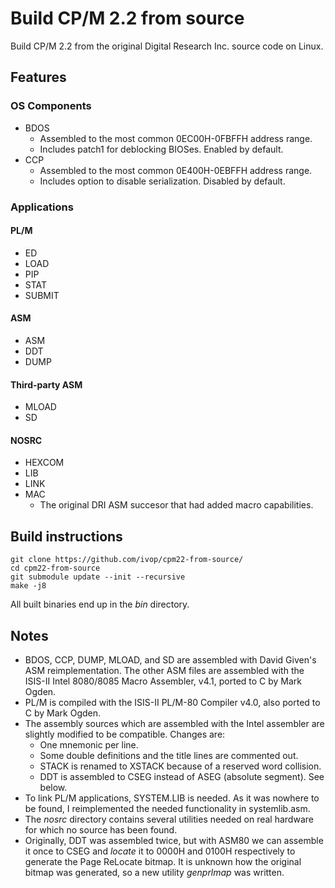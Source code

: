 # Build CP/M 2.2 from source

Build CP/M 2.2 from the original Digital Research Inc. source code on Linux.

## Features

### OS Components

* BDOS
  * Assembled to the most common 0EC00H-0FBFFH address range.
  * Includes patch1 for deblocking BIOSes. Enabled by default.
* CCP
  * Assembled to the most common 0E400H-0EBFFH address range.
  * Includes option to disable serialization. Disabled by default.

### Applications

#### PL/M

* ED
* LOAD
* PIP
* STAT
* SUBMIT

#### ASM

* ASM
* DDT
* DUMP

#### Third-party ASM

* MLOAD
* SD

#### NOSRC

* HEXCOM
* LIB
* LINK
* MAC
  * The original DRI ASM succesor that had added macro capabilities.

## Build instructions

```
git clone https://github.com/ivop/cpm22-from-source/
cd cpm22-from-source
git submodule update --init --recursive
make -j8
```

All built binaries end up in the _bin_ directory.

## Notes

* BDOS, CCP, DUMP, MLOAD, and SD are assembled with David Given's ASM reimplementation. The other ASM files are assembled with the ISIS-II Intel 8080/8085 Macro Assembler, v4.1, ported to C by Mark Ogden.
* PL/M is compiled with the ISIS-II PL/M-80 Compiler v4.0, also ported to C by Mark Ogden.
* The assembly sources which are assembled with the Intel assembler are slightly modified to be compatible. Changes are:
  * One mnemonic per line.
  * Some double definitions and the title lines are commented out.
  * STACK is renamed to XSTACK because of a reserved word collision.
  * DDT is assembled to CSEG instead of ASEG (absolute segment). See below.
* To link PL/M applications, SYSTEM.LIB is needed. As it was nowhere to be found, I reimplemented the needed functionality in systemlib.asm.
* The _nosrc_ directory contains several utilities needed on real hardware for which no source has been found.
* Originally, DDT was assembled twice, but with ASM80 we can assemble it once to CSEG and  _locate_ it to 0000H and 0100H respectively to generate the Page ReLocate bitmap. It is unknown how the original bitmap was generated, so a new utility _genprlmap_ was written.
